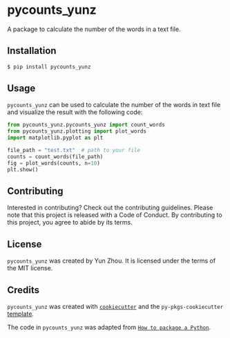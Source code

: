# pycounts_yunz

A package to calculate the number of the words in a text file.

## Installation

```bash
$ pip install pycounts_yunz
```

## Usage

`pycounts_yunz` can be used to calculate the number of the words in text file and visualize the result with the following code:

```python
from pycounts_yunz.pycounts_yunz import count_words
from pycounts_yunz.plotting import plot_words
import matplotlib.pyplot as plt

file_path = "test.txt"  # path to your file
counts = count_words(file_path)
fig = plot_words(counts, n=10)
plt.show()
```

## Contributing

Interested in contributing? Check out the contributing guidelines. Please note that this project is released with a Code of Conduct. By contributing to this project, you agree to abide by its terms.

## License

`pycounts_yunz` was created by Yun Zhou. It is licensed under the terms of the MIT license.

## Credits

`pycounts_yunz` was created with [`cookiecutter`](https://cookiecutter.readthedocs.io/en/latest/) and the `py-pkgs-cookiecutter` [template](https://github.com/py-pkgs/py-pkgs-cookiecutter).

The code in `pycounts_yunz` was adapted from [`How to package a Python`](https://py-pkgs.org/03-how-to-package-a-python).